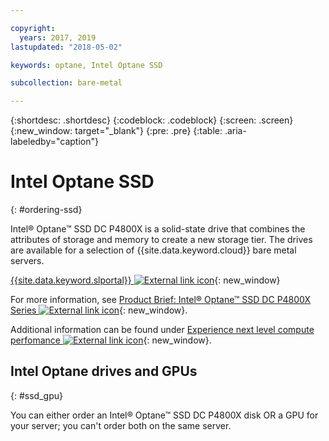 ```yaml
---

copyright:
  years: 2017, 2019
lastupdated: "2018-05-02"

keywords: optane, Intel Optane SSD

subcollection: bare-metal

---
```


{:shortdesc: .shortdesc}
{:codeblock: .codeblock}
{:screen: .screen}
{:new_window: target="_blank"}
{:pre: .pre}
{:table: .aria-labeledby="caption"}

# Intel Optane SSD
{: #ordering-ssd}

Intel® Optane™ SSD DC P4800X is a solid-state drive that combines the attributes of storage and memory to create a new storage tier. The drives are available for a selection of {{site.data.keyword.cloud}} bare metal servers.

[{{site.data.keyword.slportal}} ![External link icon](../icons/launch-glyph.svg "External link icon")](https://control.softlayer.com/){: new_window}

For more information, see [Product Brief: Intel® Optane™ SSD DC P4800X Series ![External link icon](../icons/launch-glyph.svg "External link icon")](https://www.intel.com/content/www/us/en/solid-state-drives/optane-ssd-dc-p4800x-brief.html){: new_window}.

Additional information can be found under [Experience next level compute perfomance ![External link icon](../icons/launch-glyph.svg "External link icon")](https://www.ibm.com/cloud/bare-metal-servers/intel){: new_window}.

## Intel Optane drives and GPUs
{: #ssd_gpu}

You can either order an Intel® Optane™ SSD DC P4800X disk OR a GPU for your server; you can't order both on the same server.
